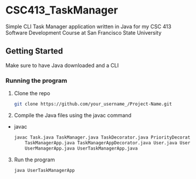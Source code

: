 # CSC413_TaskManager
Simple CLI Task Manager application written in Java for my CSC 413 Software Development Course at San Francisco State University


<!-- GETTING STARTED -->
## Getting Started
Make sure to have Java downloaded and a CLI

### Running the program
1. Clone the repo
   ```sh
   git clone https://github.com/your_username_/Project-Name.git
   ```
2. Compile the Java files using the javac command
* javac
  ```sh
  javac Task.java TaskManager.java TaskDecorator.java PriorityDecorator.java \
      TaskManagerApp.java TaskManagerAppDecorator.java User.java UserManager.java \
      UserManagerApp.java UserTaskManagerApp.java

  ```
3. Run the program
   ```sh
   java UserTaskManagerApp
   ```

